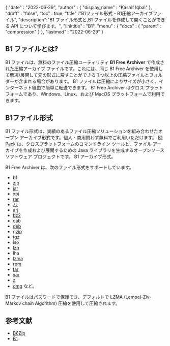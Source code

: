 {
  "date" : "2022-06-29",
  "author" : {
    "display_name" : "Kashif Iqbal"
},
  "draft" : "false",
  "toc" : true,
  "title" :"B1ファイル形式 - B1圧縮アーカイブファイル",
  "description":"B1 ファイル形式と,B1 ファイルを作成して開くことができる API について学びます。",
  "linktitle" : "B1",
  "menu" : {
    "docs" : {
      "parent" : "compression"
}
},
  "lastmod" : "2022-06-29"
}

## B1 ファイルとは?

B1 ファイルは、無料のファイル圧縮ユーティリティ **B1 Free Archiver** で作成された圧縮アーカイブ ファイルです。これには、同じ B1 Free Archiver を使用して解凍/展開して元の形式に戻すことができる 1 つ以上の圧縮ファイルとフォルダーが含まれる場合があります。 B1 ファイルは圧縮によりサイズが小さく、インターネット経由で簡単に転送できます。 B1 Free Archiver はクロス プラットフォームであり、Windows、Linux、および MacOS プラットフォームで利用できます。

## B1ファイル形式

B1 ファイル形式は、実績のあるファイル圧縮ソリューションを組み合わせたオープン アーカイブ形式です。個人・商用問わず無料でご利用いただけます。 [B1 Pack](https://github.com/b1-pack/b1-pack) は、クロスプラットフォームのコマンドライン ツールと、ファイル アーカイブを作成および展開するための Java ライブラリを生成するオープンソース ソフトウェア プロジェクトです。 B1 アーカイブ形式。

B1 Free Archiver は、次のファイル形式をサポートしています。

* b1
* [zip](/ja/compression/zip/)
* [jar](/ja/programming/jar/)
* xpi
* [rar](/ja/compression/rar/)
* [7z](/ja/compression/7z/)
* [arj](/ja/compression/arj/)
* [bz2](/ja/compression/bz2/)
* cab
* [deb](/ja/compression/deb/)
* [gzip](/ja/compression/gzip/)
* [tgz](/ja/compression/tgz/)
* iso
* [lzh](/ja/compression/lzh/)
* lha
* [lzma](/ja/compression/lzma/)
* [rpm](/ja/compression/rpm/)
* [tar](/ja/compression/tar/)
* [xar](/ja/compression/xar/)
* [z](/ja/compression/z/)
* [dmg](/ja/compression/dmg/) など。

B1 ファイルはパスワードで保護でき、デフォルトで LZMA (Lempel-Ziv-Markov chain Algorithm) 圧縮を使用して圧縮されます。

## 参考文献

* [B6Zip](http://b6zip.com)
* [B1](https://b1.org/)


